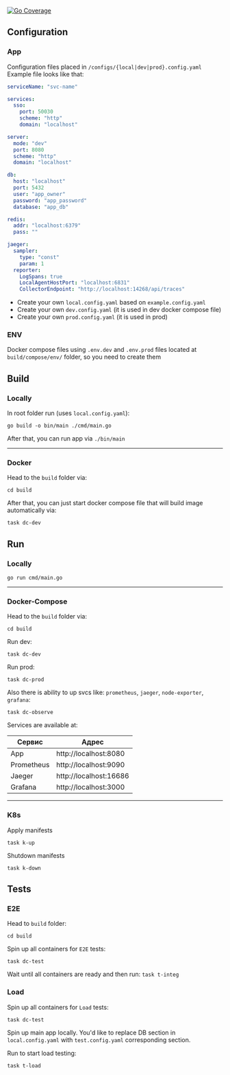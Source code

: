 [![Go Coverage](https://github.com/JMURv/seo-svc/wiki/coverage.svg)](https://raw.githack.com/wiki/JMURv/seo-svc/coverage.html)

## Configuration
### App
Configuration files placed in `/configs/{local|dev|prod}.config.yaml`
Example file looks like that:

```yaml
serviceName: "svc-name"

services:
  sso:
    port: 50030
    scheme: "http"
    domain: "localhost"

server:
  mode: "dev"
  port: 8080
  scheme: "http"
  domain: "localhost"

db:
  host: "localhost"
  port: 5432
  user: "app_owner"
  password: "app_password"
  database: "app_db"

redis:
  addr: "localhost:6379"
  pass: ""

jaeger:
  sampler:
    type: "const"
    param: 1
  reporter:
    LogSpans: true
    LocalAgentHostPort: "localhost:6831"
    CollectorEndpoint: "http://localhost:14268/api/traces"
```

- Create your own `local.config.yaml` based on `example.config.yaml`
- Create your own `dev.config.yaml` (it is used in dev docker compose file)
- Create your own `prod.config.yaml` (it is used in prod)

### ENV
Docker compose files using `.env.dev` and `.env.prod` files located at `build/compose/env/` folder, so you need to create them

## Build
### Locally

In root folder run (uses `local.config.yaml`):

```shell
go build -o bin/main ./cmd/main.go
```

After that, you can run app via `./bin/main`

___

### Docker

Head to the `build` folder via:

```shell
cd build
```

After that, you can just start docker compose file that will build image automatically via:

```shell
task dc-dev
```

## Run
### Locally

```shell
go run cmd/main.go
```

___

### Docker-Compose

Head to the `build` folder via:

```shell
cd build
```

Run dev:

```shell
task dc-dev
```

Run prod:

```shell
task dc-prod
```

Also there is ability to up svcs like: `prometheus`, `jaeger`, `node-exporter`, `grafana`:
```shell
task dc-observe
```
Services are available at:

| Сервис     | Адрес                  |
|------------|------------------------|
| App        | http://localhost:8080  |
| Prometheus | http://localhost:9090  |
| Jaeger     | http://localhost:16686 |
| Grafana    | http://localhost:3000  |


___

### K8s

Apply manifests

```shell
task k-up
```

Shutdown manifests

```shell
task k-down
```

## Tests
### E2E
Head to `build` folder:
```shell
cd build
```

Spin up all containers for `E2E` tests:
```shell
task dc-test
```
Wait until all containers are ready and then run: `task t-integ`

### Load
Spin up all containers for `Load` tests:
```shell
task dc-test
```

Spin up main app locally. 
You'd like to replace DB section in `local.config.yaml` with `test.config.yaml` corresponding section.

Run to start load testing:
```shell
task t-load
```